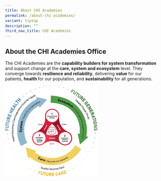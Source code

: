 ```yaml
---
title: About CHI Academies
permalink: /about-chi-academies/
variant: tiptap
description: ""
third_nav_title: CHI Academies
---
```

<h2>About the CHI Academies Office</h2>
<p>The CHI Academies are the <strong>capability builders for system transformation</strong> and
support change at the <strong>care, system and ecosystem</strong> level.
They converge towards <strong>resilience and reliability</strong>, delivering <strong>value </strong>for
our patients, <strong>health </strong>for our population, and <strong>sustainability </strong>for
all generations.</p>
<div class="isomer-image-wrapper">
<img style="width: 60%;" height="auto" width="100%" alt="" src="/images/CHI Academies/01_What_are_the_CHI_Academies.png">
</div>
<p></p>